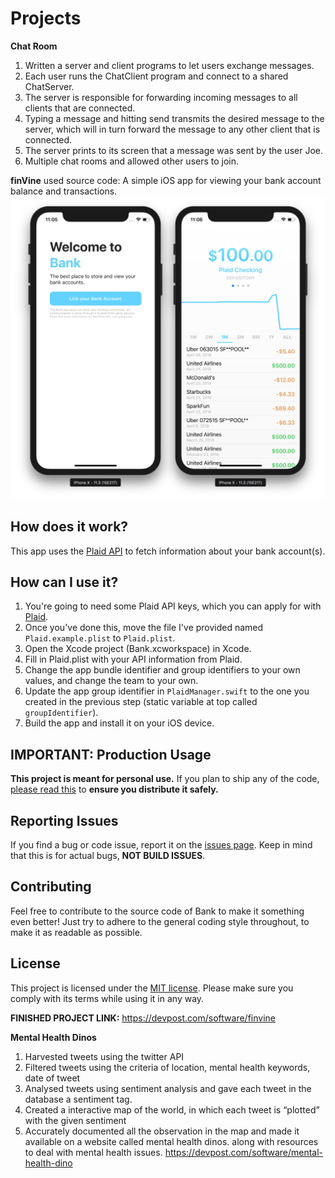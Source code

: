 # Projects
 **Chat Room**
 1. Written a server and client programs to let users exchange messages. 
 2. Each user runs the ChatClient program and connect to a shared ChatServer. 
 3. The server is responsible for forwarding incoming messages to all clients that are connected.
 4. Typing a message and hitting send transmits the desired message to the server, which will in turn forward the message to any other client that is connected. 
 5. The server prints to its screen that a message was sent by the user Joe. 
 6. Multiple chat rooms and allowed other users to join.


**finVine**
used source code:
  A simple iOS app for viewing your bank account balance and transactions.
  ![Screenshots](/Assets/Screenshot.png)
  ## How does it work?
  This app uses the [Plaid API](https://www.plaid.com) to fetch information about your bank account(s).
  ## How can I use it?
  1. You're going to need some Plaid API keys, which you can apply for with [Plaid](https://www.plaid.com).
  2. Once you've done this, move the file I've provided named `Plaid.example.plist` to `Plaid.plist`.
  3. Open the Xcode project (Bank.xcworkspace) in Xcode.
  4. Fill in Plaid.plist with your API information from Plaid.
  5. Change the app bundle identifier and group identifiers to your own values, and change the team to your own.
  6. Update the app group identifier in `PlaidManager.swift` to the one you created in the previous step (static variable at top called `groupIdentifier`).
  7. Build the app and install it on your iOS device.

  ## IMPORTANT: Production Usage
  **This project is meant for personal use.** If you plan to ship any of the code, [please read this](/production-usage.md) to **ensure you distribute it safely.**
  ## Reporting Issues
  If you find a bug or code issue, report it on the [issues page](/issues). Keep in mind that this is for actual bugs, **NOT BUILD ISSUES**. 
  ## Contributing
  Feel free to contribute to the source code of Bank to make it something even better! Just try to adhere to the general coding style throughout, to make it as  readable as possible.

  ## License
  This project is licensed under the [MIT license](/LICENSE). Please make sure you comply with its terms while using it in any way.

**FINISHED PROJECT LINK:**
https://devpost.com/software/finvine

**Mental Health Dinos**
1. Harvested tweets using the twitter API
2. Filtered tweets using the criteria of location, mental health keywords, date of tweet
3. Analysed tweets using sentiment analysis and gave each tweet in the database a sentiment tag.
4. Created a interactive map of the world, in which each tweet is “plotted” with the given sentiment
5. Accurately documented all the observation in the map and made it available on a website called mental health dinos. along with resources to deal with mental health issues.
https://devpost.com/software/mental-health-dino
